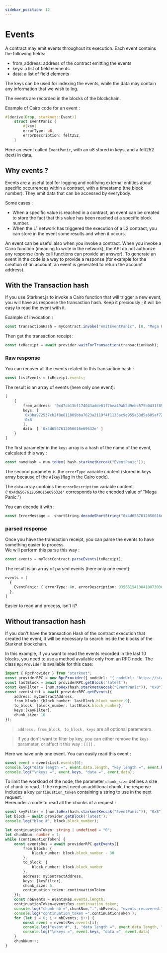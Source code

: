 ```yaml
---
sidebar_position: 12
---
```


# Events

A contract may emit events throughout its execution. Each event contains the following fields:

- from_address: address of the contract emitting the events
- keys: a list of field elements
- data: a list of field elements

The keys can be used for indexing the events, while the data may contain any information that we wish to log.

The events are recorded in the blocks of the blockchain.

Example of Cairo code for an event :

```rust
#[derive(Drop, starknet::Event)]
    struct EventPanic {
        #[key]
        errorType: u8,
        errorDescription: felt252,
    }
```

Here an event called `EventPanic`, with an u8 stored in keys, and a felt252 (text) in data.

## Why events ?

Events are a useful tool for logging and notifying external entities about specific occurrences within a contract, with a timestamp (the block number). They emit data that can be accessed by everybody.

Some cases :

- When a specific value is reached in a contract, an event can be created to store the fact that this value has been reached at a specific block number.
- When the L1 network has triggered the execution of a L2 contract, you can store in the event some results and when it occurs.

An event can be useful also when you invoke a contract. When you invoke a Cairo function (meaning to write in the network), the API do not authorize any response (only call functions can provide an answer). To generate an event in the code is a way to provide a response (for example for the creation of an account, an event is generated to return the account address).

## With the Transaction hash

If you use Starknet.js to invoke a Cairo function that will trigger a new event, you will have as response the transaction hash. Keep it preciously ; it will be easy to read the event with it.

Example of invocation :

```typescript
const transactionHash = myContract.invoke("emitEventPanic", [8, "Mega Panic."])
```

Then get the transaction receipt :

```typescript
const txReceipt = await provider.waitForTransaction(transactionHash);
```

### Raw response

You can recover all the events related to this transaction hash :

```typescript
const listEvents = txReceipt.events;
```

The result is an array of events (here only one event):

```typescript
[
    {
        from_address: '0x47cb13bf174043adde61f7bea49ab2d9ebc575b0431f85bcbfa113a6f93fc4',
        keys: [
        '0x3ba972537cb2f8e811809bba7623a2119f4f1133ac9e955a53d5a605af72bf2',
        '0x8'
        ],
        data: [ '0x4d6567612050616e69632e' ]
    }
]
```

The first parameter in the `keys` array is a hash of the name of the event, calculated this way :

```typescript
const nameHash = num.toHex( hash.starknetKeccak("EventPanic"));
```

The second parameter is the `errorType` variable content (stored in keys array because of the `#[key]`flag in the Cairo code).

The `data` array contains the `errorDescription` variable content (`'0x4d6567612050616e69632e'` corresponds to the encoded value of "Mega Panic.")

You can decode it with :

```typescript
const ErrorMessage =  shortString.decodeShortString("0x4d6567612050616e69632e")
```

### parsed response

Once you have the transaction receipt, you can parse the events to have something easier to process.  
We will perform this parse this way :

```typescript
const events = myTestContract.parseEvents(txReceipt);
```

The result is an array of parsed events (here only one event):

```typescript
events = [
  {
    EventPanic: { errorType: 8n, errorDescription: 93566154138418073030976302n }
  },
]
```

Easier to read and process, isn't it?

## Without transaction hash

If you don't have the transaction Hash of the contract execution that created the event, it will be necessary to search inside the blocks of the Starknet blockchain.

In this example, if you want to read the events recorded in the last 10 blocks, you need to use a method available only from an RPC node. The class `RpcProvider` is available for this case:

```typescript
import { RpcProvider } from "starknet";
const providerRPC = new RpcProvider({ nodeUrl: "{ nodeUrl: 'https://starknet-goerli.infura.io/v3/' + infuraKey }" }); // for an Infura node on Testnet
const lastBlock = await providerRPC.getBlock('latest');
const keyFilter = [num.toHex(hash.starknetKeccak("EventPanic")), "0x8"]
const eventsList = await providerRPC.getEvents({
    address: myContractAddress,
    from_block: {block_number: lastBlock.block_number-9},
    to_block: {block_number: lastBlock.block_number},
    keys:[keyFilter],
    chunk_size: 10
});
```

> `address, from_block, to_block, keys` are all optional parameters.

> If you don't want to filter by key, you can either remove the `keys` parameter, or affect it this way : `[[]]` .

Here we have only one event. You can easily read this event :

```typescript
const event = eventsList.events[0];
console.log("data length =", event.data.length, "key length =", event.keys.length, ":");
console.log("\nkeys =", event.keys, "data =", event.data);
```

To limit the workload of the node, the parameter `chunk_size` defines a size of chunk to read. If the request need an additional chunk, the response includes a key `continuation_token` containing a string to use in the next request.  
Hereunder a code to read all the chunks of a request :

```typescript
const keyFilter = [num.toHex(hash.starknetKeccak("EventPanic")), "0x8"]
let block = await provider.getBlock('latest');
console.log("bloc #", block.block_number);

let continuationToken: string | undefined = "0";
let chunkNum: number = 1;
while (continuationToken) {
    const eventsRes = await providerRPC.getEvents({
        from_block: {
            block_number: block.block_number - 30
        },
        to_block: {
            block_number: block.block_number
        },
        address: myContractAddress,
        keys: [keyFilter],
        chunk_size: 5,
        continuation_token: continuationToken
    });
    const nbEvents = eventsRes.events.length;
    continuationToken=eventsRes.continuation_token;
    console.log("chunk nb =",chunkNum,".",nbEvents, "events recovered.");
    console.log("continuation_token =",continuationToken );
    for (let i = 0; i < nbEvents; i++) {
        const event = eventsRes.events[i];
        console.log("event #", i, "data length =", event.data.length, "key length =", event.keys.length, ":");
        console.log("\nkeys =", event.keys, "data =", event.data)
    }
    chunkNum++;
}
```
